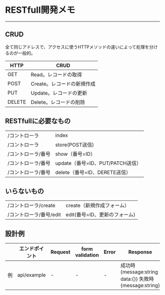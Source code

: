 # RESTfull開発メモ
---
## CRUD
全て同じアドレスで、アクセスに使うHTTPメソッドの違いによって処理を分けるのが一般的。

|HTTP|CRUD|
----|----|
GET|Read。レコードの取得|
POST|Create。レコードの新規作成|
PUT|Update。レコードの更新|
DELETE|Delete。レコードの削除|

## RESTfullに必要なもの
|||
----|----|
/コントローラ|index|
/コントローラ|store(POST送信)|
/コントローラ/番号|show（番号=ID）|
/コントローラ/番号|update（番号=ID、PUT/PATCH送信）|
/コントローラ/番号|delete（番号=ID、DERETE送信）|

## いらないもの
|||
----|----|
/コントローラ/create|create（新規作成フォーム）|
/コントローラ/番号/edit|edit(番号=ID、更新のフォーム)|

## 設計例
| |エンドポイント|Request|form validation|Error|Response|DB|Note|
----|----|----|----|----|----|----|----|
例|api/example|-|-|-|成功時{message:string  data:{}}  失敗時{message:string}|table| |
